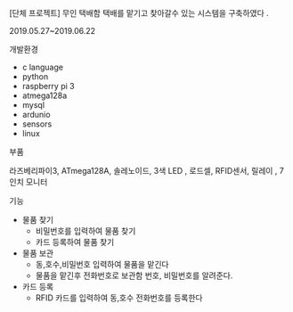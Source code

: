 [단체 프로젝트]
무인 택배함 
택배를 맡기고 찾아갈수 있는 시스템을 구축하였다 .

2019.05.27~2019.06.22


개발환경

- c language
- python
- raspberry pi 3 
- atmega128a 
- mysql
- ardunio
- sensors
- linux

부품 

라즈베리파이3,  ATmega128A,  솔레노이드,  3색 LED , 로드셀, RFID센서, 릴레이 , 7인치 모니터 

기능 
- 물품 찾기 
  - 비밀번호를 입력하여 물품 찾기 
  - 카드 등록하여 물품 찾기 
- 물품 보관 
  - 동,호수,비밀번호 입력하여 물품을 맡긴다 
  - 물품을 맡긴후 전화번호로 보관함 번호, 비밀번호를 알려준다.
- 카드 등록 
  - RFID 카드를 입력하여 동,호수 전화번호를 등록한다 



